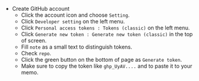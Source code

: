 - Create GitHub account
    - Click the account icon and choose `Setting`.
    - Click `Developer setting` on the left menu.
    - Click `Personal access tokens : Tokens (classic)` on the left menu.
    - Click `Generate new token : Generate new token (classic)` in the top of screen.
    - Fill `note` as a small text to distinguish tokens.
    - Check `repo`.
    - Click the green button on the bottom of page as `Generate token`.
    - Make sure to copy the token like `ghp_UyAV....` and to paste it to your memo.